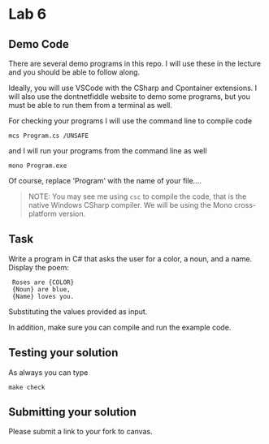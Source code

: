 #  Lab 6

##  Demo Code
There are several demo programs in this repo. 
I will use these in the lecture and you should be able to follow along. 

Ideally, you will use VSCode with the CSharp and Cpontainer extensions. 
I will also use the dontnetfiddle website to demo some programs, but you must be able to run them from a terminal as well. 


For checking your programs I will use the command line to compile code

```
mcs Program.cs /UNSAFE
```
and I will run your programs from the command line as well
```
mono Program.exe
```  
Of course, replace 'Program' with the name of your file....

> NOTE:  You may see me using `csc` to compile the code,  that is the native Windows CSharp compiler. We will be using the Mono cross-platform version. 

##  Task
Write a program in C# that asks the user for a color, a noun, and a name. 
Display the poem:

```
 Roses are {COLOR}
 {Noun} are blue,
 {Name} loves you. 
```

Substituting the values provided as input. 

In addition, make sure you can compile and run the example code. 

## Testing your solution

As always you can type
```
make check
```

## Submitting your solution 
Please submit a link to your fork to canvas. 

